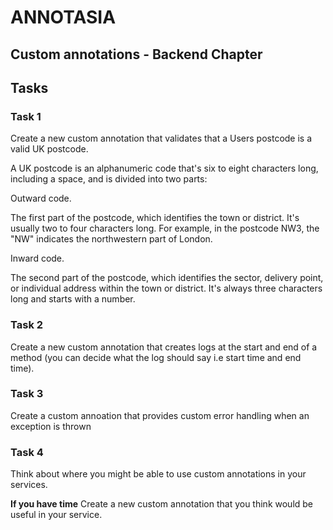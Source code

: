 # ANNOTASIA
## Custom annotations - Backend Chapter


## Tasks

### Task 1

Create a new custom annotation that validates that a Users postcode is a valid UK postcode.

A UK postcode is an alphanumeric code that's six to eight characters long, including a space, and is divided into two parts:
      
Outward code.

The first part of the postcode, which identifies the town or district. It's usually two to four characters long. For example, in the postcode NW3, the "NW" indicates the northwestern part of London.
      
Inward code.

The second part of the postcode, which identifies the sector, delivery point, or individual address within the town or district. It's always three characters long and starts with a number. 

### Task 2

Create a new custom annotation that creates logs at the start and end of a method (you can decide what the log should say i.e start time and end time).

### Task 3

Create a custom annoation that provides custom error handling when an exception is thrown

### Task 4

Think about where you might be able to use custom annotations in your services. 

**If you have time** Create a new custom annotation that you think would be useful in your service.
